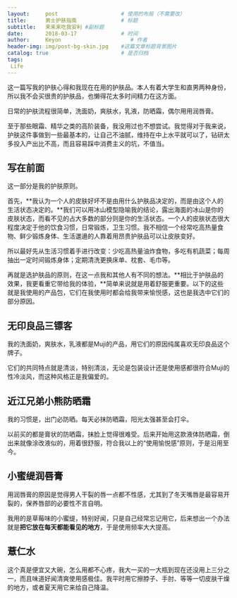 ```yaml
---
layout:     post                    # 使用的布局（不需要改）
title:      男士护肤指南              # 标题 
subtitle:   来来来吃我安利 #副标题
date:       2018-03-17              # 时间
author:     Keyon                      # 作者
header-img: img/post-bg-skin.jpg    #这篇文章标题背景图片
catalog: true                       # 是否归档
tags:
 Life
---
```


这一篇写我的护肤心得和我现在在用的护肤品。本人有着大学生和直男两种身份，所以我不会买很贵的护肤品，也懒得花太多时间精力在这方面。

日常的护肤流程很简单，洗面奶，爽肤水，乳液，防晒霜，偶尔用用润唇膏。

至于那些眼霜、精华之类的高阶装备，我没用过也不想尝试。我觉得对于我来说，护肤这件事做到一些最基本的，让自己不油腻，维持在中上水平就可以了，钻研太多投入产出比不高，而且容易踩中消费主义的坑，不值当。

## 写在前面
这一部分是我的护肤原则。

首先，**我认为一个人的皮肤好坏不是由用什么护肤品决定的，而是由这个人的生活状态决定的。**我们可以用冰山模型隐喻我的结论，露出海面的冰山是你的皮肤状态，而看不见的占大多数的部分则是你的生活状态。一个人的皮肤状态很大程度决定于他的饮食习惯，日常锻炼，卫生习惯。我不相信一个经常吃高热量食物、鲜少锻炼身体、生活邋遢的人靠着用昂贵护肤品可以让皮肤变好。

所以最好先从生活习惯着手进行改变：少吃高热量油炸食物，多吃有机蔬菜；每周抽出一定时间锻炼身体；定期清洗更换床单、枕套、毛巾等。

再就是选护肤品的原则，在这一点我和其他人有不同的想法。**相比于护肤品的效果，我更看重它带给我的体验，**简单来说就是用着舒服更重要。以下的这些就是我使用的产品包，它们在我使用时都会给我带来愉悦感，这也是我选中它们的部分原因。

## 无印良品三镖客
我的洗面奶，爽肤水，乳液都是Muji的产品，用它们的原因纯属喜欢无印良品这个牌子。

它们的共同特点就是清淡，特别清淡，无论是包装设计还是使用感都很符合Muji的性冷淡风，而这种风格正是我偏爱的。

## 近江兄弟小熊防晒霜
我的习惯是，出门必防晒。每天必抹防晒霜，阳光太强甚至会打伞。

以前买的都是膏状的防晒霜，抹脸上觉得很难受。后来开始用这款液体防晒霜，倒出来就像涂改液似的，用着很舒服，符合我以上的“使用愉悦感”原则，于是沿用至今。

## 小蜜缇润唇膏
用润唇膏的原因是觉得男人干裂的唇一点都不性感，尤其到了冬天嘴唇是最容易开裂的，保养唇部的必要性不言自明。

我用的是草莓味的小蜜缇，特别好闻，只是自己经常忘记用它，后来想出一个办法就是**把它放在每天都能看见的地方**，于是使用频率大大提高。

## 薏仁水
这个真是便宜又大碗，怎么用都不心疼，我大一买的一大瓶到现在还没用上三分之一，而且味道好闻清爽使用感极佳。我平时用它擦脖子、手肘、等等一切皮肤干燥的地方，或者夏天用它来给自己降温。
